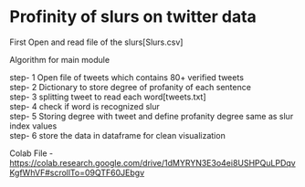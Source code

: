 # Profinity of slurs on twitter data

First Open and read file of the slurs[Slurs.csv]

Algorithm for main module

step- 1 Open file of tweets which contains 80+ verified tweets \
step- 2 Dictionary to store degree of profanity of each sentence \
step- 3 splitting tweet to read each word[tweets.txt] \
step- 4 check if word is recognized slur \
step- 5 Storing degree with tweet and define profanity degree same as slur index values \
step- 6 store the data in dataframe for clean visualization 

Colab File - https://colab.research.google.com/drive/1dMYRYN3E3o4ei8USHPQuLPDqvKgfWhVF#scrollTo=09QTF60JEbgv
